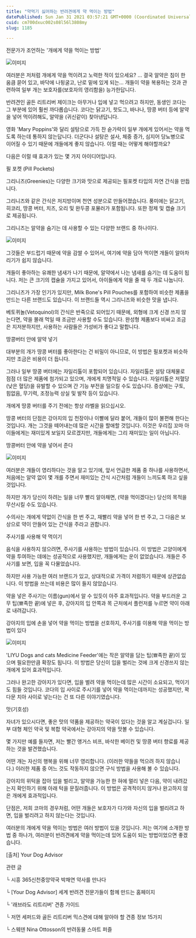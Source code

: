 ```yaml
---
title: "약먹기 싫어하는 반려견에게 약 먹이는 방법"
datePublished: Sun Jan 31 2021 03:57:21 GMT+0000 (Coordinated Universal Time)
cuid: cm700dxuc002s08l56l3808my
slug: 1185

---
```



전문가가 조언하는 '개에게 약을 먹이는 방법'

![이미지](https://cdn.hashnode.com/res/hashnode/image/upload/v1739249728603/03a61b24-0cf6-4ead-8dc7-abff7e5b2237.png)

여러분은 저처럼 개에게 약을 먹이려고 노력한 적이 있으세요? … 결국 알약은 침이 한움큼 묻어 있고, 바닥에 나뒹굴고, 난로 밑에 있게 되는… 개들이 약을 복용하는 것과 관련하여 일부 개는 보호자를(보호자의 영리함을) 능가한답니다.

반려견인 골든 리트리버 제이크는 아무거나 입에 넣고 먹으려고 하지만, 동생인 코다는 그 부분에 있어 훨씬 까다롭습니다. 코다는 닭고기, 핫도그, 바나나, 땅콩 버터 등에 알약을 넣어 먹이려해도, 알약을 (귀신같이) 찾아낸답니다.

영화 'Mary Poppins'와 달리 설탕으로 가득 찬 숟가락이 일부 개에게 있어서는 약을 먹도록 하는데 통하지 않는답니다. 더군다나 설탕은 설사, 체중 증가, 심지어 당뇨병으로 이어질 수 있기 때문에 개들에게 좋지 않습니다. 이럴 때는 어떻게 해야할까요?

다음은 이럴 때 효과가 있는 몇 가지 아이디어입니다.

필 포켓 (Pill Pockets)

그리니즈(Greenies)는 다양한 크기와 맛으로 제공되는 필포켓 타입의 자연 간식을 만듭니다.

그리니즈와 같은 간식은 저지방이며 천연 성분으로 만들어졌습니다. 풍미에는 닭고기, 히코리, 땅콩 버터, 치즈, 오리 및 완두콩 포뮬러가 포함됩니다. 또한 정제 및 캡슐 크기로 제공됩니다.

그리니즈는 알약을 숨기는 데 사용할 수 있는 다양한 브랜드 중 하나이다.

![이미지](https://cdn.hashnode.com/res/hashnode/image/upload/v1739249730810/676e8178-62b0-4e96-842f-f2bab6b3a2a6.jpeg)

그것들은 부드럽기 때문에 약을 감쌀 수 있어서, 여기에 약을 담아 먹이면 개들이 알아차리기가 쉽지 않습니다.

개들이 좋아하는 유쾌한 냄새가 나기 때문에, 알약에서 나는 냄새를 숨기는 데 도움이 됩니다. 저는 큰 크기의 캡슐을 가지고 있어서, 아이들에게 약을 줄 때 두 개로 나눕니다.

그리니즈가 가장 인기가 있지만, Milk Bone's Pill Pouches를 포함하여 비슷한 제품을 만드는 다른 브랜드도 있습니다. 이 브랜드들 역시 그리니즈와 비슷한 맛을 냅니다.

베토퀴놀(Vetoquinol)의 간식은 반죽으로 되어있기 때문에, 외형에 크게 신경 쓰지 않는다면, 약을 몰래 먹일 때 조금만 사용할 수도 있습니다. 완성형 제품보다 비싸고 조금은 지저분하지만, 사용하는 사람들은 가성비가 좋다고 말합니다.

땅콩버터 안에 알약 넣기

대부분의 개가 땅콩 버터를 좋아한다는 건 비밀이 아니므로, 이 방법은 필포켓과 비슷하지만 조금은 비용이 더 듭니다.

그러나 일부 땅콩 버터에는 자일리톨이 포함되어 있습니다. 자일리톨은 설탕 대체물로 점점 더 많은 제품에 첨가되고 있으며, 개에게 치명적일 수 있습니다. 자일리톨은 저혈당(낮은 혈당)을 유발할 수 있으며 간 기능 부전을 일으킬 수도 있습니다. 증상에는 구토, 힘없음, 무기력, 조정능력 상실 및 발작 등이 있습니다.

개에게 땅콩 버터를 주기 전에는 항상 라벨을 읽으십시오.

땅콩 버터의 단점은 강아지의 입 천장이나 이빨에 달라 붙어, 개들이 많이 불편해 한다는 것입니다. 개는 그것을 떼어내는데 많은 시간을 할애할 것입니다. 이것은 우리집 꼬마 아이들에게는 재미있게 보일지 모르겠지만, 개들에게는 그리 재미있는 일이 아닙니다.

땅콩버터 안에 약을 넣어서 준다

![이미지](https://cdn.hashnode.com/res/hashnode/image/upload/v1739249732812/1b57e21d-022d-48de-bfc4-e4d23ccaea18.png)

여러분은 개들이 영리하다는 것을 알고 있기에, 앞서 언급한 제품 중 하나를 사용하면서, 처음에는 알약 없이 몇 개를 주면서 재미있는 간식 시간처럼 개들이 느끼도록 하고 싶을 것입니다.

하지만 개가 당신이 하려는 일을 너무 빨리 알아채면, (약을 먹이겠다는) 당신의 목적을 무산시킬 수도 있습니다.

수의사는 개에게 약없이 간식을 한 번 주고, 재빨리 약을 넣어 한 번 주고, 그 다음은 보상으로 약이 안들어 있는 간식을 주라고 권합니다.

주사기를 사용해 약 먹이기

음식을 사용하지 않으려면, 주사기를 사용하는 방법이 있습니다. 이 방법은 고양이에게 약을 투여하는 데에는 성공적으로 사용했지만, 개들에게는 운이 없었습니다. 개들은 주사기를 보면, 입을 꼭 다물었습니다.

하지만 사용 가능한 여러 브랜드가 있고, 상대적으로 가격이 저렴하기 때문에 상관없습니다. 이 방법을 쓰는데 비용은 많이 들지 않았습니다.

약을 넣은 주사기는 이름(gun)에서 알 수 있듯이 아주 효과적입니다. 약을 부드러운 고무 팁(뾰족한 끝)에 넣은 후, 강아지의 입 안쪽과 목 근처에서 플런저를 누르면 약이 아래로 내려갑니다.

강아지의 입에 손을 넣어 약을 먹이는 방법을 선호하지, 주사기를 이용해 약을 먹이는 방법이 있다

![이미지](https://cdn.hashnode.com/res/hashnode/image/upload/v1739249735053/1ddb9775-2ccf-41f0-82cc-2c2d28906e79.jpeg)

'LIYU Dogs and cats Medicine Feeder'에는 작은 알약을 담는 팁(뾰족한 끝)이 있으며 필요한만큼 확장도 됩니다. 이 방법은 당신이 입을 벌리는 것에 크게 신경쓰지 않는 개에게 있어 효과적입니다.

그러나 완고한 강아지가 있다면, 입을 벌려 약을 먹이는데 많은 시간이 소요되고, 먹이기도 힘들 것입니다. 코다의 입 사이로 주시기를 넣어 약을 먹이는데까지는 성공했지만, 꽉 다문 치아 사이로 넣는다는 건 또 다른 이야기였습니다.

맛(기호성)

자녀가 있으시다면, 좋은 맛의 약품을 제공하는 약국이 있다는 것을 알고 계실겁니다. 일부 대형 체인 약국 및 복합 약국에서는 강아지의 약을 맛볼 수 있습니다.

몇 가지만 예를 들자면, 저는 빨간 앵거스 비프, 바삭한 베이컨 및 땅콩 버터 향료를 제공하는 것을 발견했습니다.

어떤 개는 자신의 행복을 위해 너무 영리합니다. (이러한 약들을 먹으려 하지 않습니다.) 이러한 제품 중 어느 것도 작동하지 않으면 구식 방법을 사용해 볼 수 있습니다.

강아지의 위턱을 잡아 입을 벌리고, 알약을 가능한 한 혀에 멀리 넣은 다음, 약이 내려갔는지 확인하기 위해 아래 턱을 문질러줍니다. 이 방법은 공격적이지 않거나 완고하지 않은 개에게 효과적입니다.

단점은, 저희 코마의 경우처럼, 어떤 개들은 보호자가 다가와 자신의 입을 벌리려고 하면, 입을 벌리려고 하지 않는다는 것입니다.

여러분의 개에게 약을 먹이는 방법은 여러 방법이 있을 것입니다. 저는 여기에 소개한 방법 중 하나가, 여러분이 반려견에게 약을 먹이는데 있어 도움이 되는 방법이었으면 좋겠습니다.

[출처] Your Dog Advisor

관련 글

└ 시흥 365신천중앙약국 박채연 약사를 만나다

└ [Your Dog Advisor] 세계 반려견 전문가들이 함께 만드는 홈페이지

└ '래브라도 리트리버' 견종 가이드

└ 저먼 세퍼드와 골든 리트리버 믹스견에 대해 알아야 할 견종 정보 15가지

└ 스웨덴 Nina Ottosson의 반려동물 스마트 퍼즐